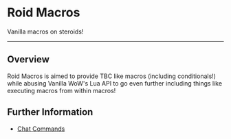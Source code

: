 # Roid Macros

Vanilla macros on steroids!

---

## Overview

Roid Macros is aimed to provide TBC like macros (including conditionals!)
while abusing Vanilla WoW's Lua API to go even further including things
like executing macros from within macros! 

## Further Information

* [Chat Commands](commands.md)

